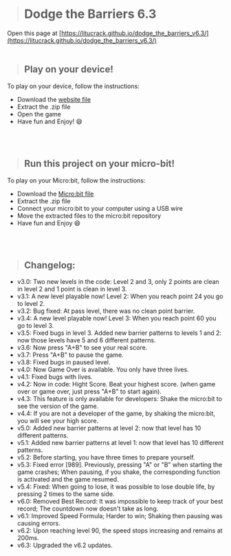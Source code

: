 > # Dodge the Barriers 6.3

Open this page at [https://litucrack.github.io/dodge_the_barriers_v6.3/](https://litucrack.github.io/dodge_the_barriers_v6.3/)
<br/>
<br/>
> ## Play on your device!

To play on your device, follow the instructions:

 * Download the [website file](https://github.com/LituCrack/Dodge_the_Barriers_v6.3/raw/master/Dodge_the_Barriers.zip)
 * Extract the .zip file
 * Open the game
 * Have fun and Enjoy! 😄
<br/>
<br/>

> ## Run this project on your micro-bit!

To play on your Micro:bit, follow the instructions:

 * Download the [Micro:bit file](https://github.com/LituCrack/Dodge_the_Barriers_v63/raw/master/Dodge-the-Barriers-v6.3.zip)
 * Extract the .zip file
 * Connect your micro:bit to your computer using a USB wire
 * Move the extracted files to the micro:bit repository
 * Have fun and Enjoy 😄
<br/>
<br/>

> ## Changelog:

 * v3.0: Two new levels in the code: Level 2 and 3, only 2 points are clean in level 2 and 1 point is clean in level 3.
 * v3.1: A new level playable now! Level 2: When you reach point 24 you go to level 2.
 * v3.2: Bug fixed: At pass level, there was no clean point barrier.
 * v3.4: A new level playable now! Level 3: When you reach point 60 you go to level 3.
 * v3.5: Fixed bugs in level 3. Added new barrier patterns to levels 1 and 2: now those levels have 5 and 6 different patterns.
 * v3.6: Now press "A+B" to see your real score.
 * v3.7: Press "A+B" to pause the game.
 * v3.8: Fixed bugs in paused level.
 * v4.0: Now Game Over is available. You only have three lives.
 * v4.1: Fixed bugs with lives.
 * v4.2: Now in code: Hight Score. Beat your highest score. (when game over or game over, just press "A+B" to start again).
 * v4.3: This feature is only available for developers: Shake the micro:bit to see the version of the game.
 * v4.4: If you are not a developer of the game, by shaking the micro:bit, you will see your high score.
 * v5.0: Added new barrier patterns at level 2: now that level has 10 different patterns.
 * v5.1: Added new barrier patterns at level 1: now that level has 10 different patterns.
 * v5.2: Before starting, you have three times to prepare yourself.
 * v5.3: Fixed error [989]. Previously, pressing "A" or "B" when starting the game crashes; When pausing, if you shake, the corresponding function is activated and the game resumed.
 * v5.4: Fixed: When going to lose, it was possible to lose double life, by pressing 2 times to the same side.
 * v6.0: Removed Best Record: It was impossible to keep track of your best record; The countdown now doesn't take as long.
 * v6.1: Improved Speed Formula; Harder to win; Shaking then pausing was causing errors.
 * v6.2: Upon reaching level 90, the speed stops increasing and remains at 200ms.
 * v6.3: Upgraded the v6.2 updates.

